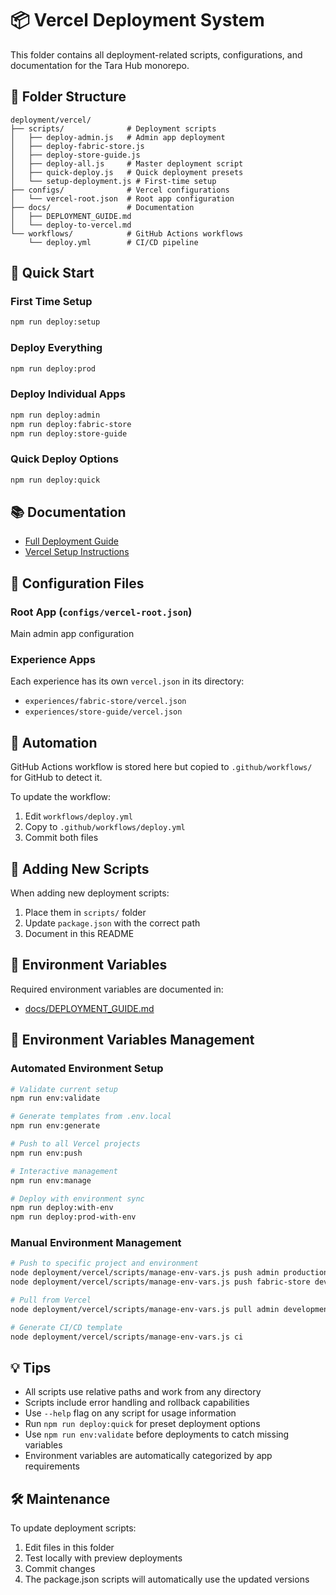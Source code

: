 # 📦 Vercel Deployment System

This folder contains all deployment-related scripts, configurations, and documentation for the Tara Hub monorepo.

## 📁 Folder Structure

```
deployment/vercel/
├── scripts/              # Deployment scripts
│   ├── deploy-admin.js   # Admin app deployment
│   ├── deploy-fabric-store.js
│   ├── deploy-store-guide.js
│   ├── deploy-all.js     # Master deployment script
│   ├── quick-deploy.js   # Quick deployment presets
│   └── setup-deployment.js # First-time setup
├── configs/              # Vercel configurations
│   └── vercel-root.json  # Root app configuration
├── docs/                 # Documentation
│   ├── DEPLOYMENT_GUIDE.md
│   └── deploy-to-vercel.md
└── workflows/            # GitHub Actions workflows
    └── deploy.yml        # CI/CD pipeline
```

## 🚀 Quick Start

### First Time Setup
```bash
npm run deploy:setup
```

### Deploy Everything
```bash
npm run deploy:prod
```

### Deploy Individual Apps
```bash
npm run deploy:admin
npm run deploy:fabric-store
npm run deploy:store-guide
```

### Quick Deploy Options
```bash
npm run deploy:quick
```

## 📚 Documentation

- [Full Deployment Guide](docs/DEPLOYMENT_GUIDE.md)
- [Vercel Setup Instructions](docs/deploy-to-vercel.md)

## 🔧 Configuration Files

### Root App (`configs/vercel-root.json`)
Main admin app configuration

### Experience Apps
Each experience has its own `vercel.json` in its directory:
- `experiences/fabric-store/vercel.json`
- `experiences/store-guide/vercel.json`

## 🤖 Automation

GitHub Actions workflow is stored here but copied to `.github/workflows/` for GitHub to detect it.

To update the workflow:
1. Edit `workflows/deploy.yml`
2. Copy to `.github/workflows/deploy.yml`
3. Commit both files

## 📝 Adding New Scripts

When adding new deployment scripts:
1. Place them in `scripts/` folder
2. Update `package.json` with the correct path
3. Document in this README

## 🔑 Environment Variables

Required environment variables are documented in:
- [docs/DEPLOYMENT_GUIDE.md](docs/DEPLOYMENT_GUIDE.md#environment-variables-setup)

## 🔐 Environment Variables Management

### Automated Environment Setup
```bash
# Validate current setup
npm run env:validate

# Generate templates from .env.local
npm run env:generate

# Push to all Vercel projects
npm run env:push

# Interactive management
npm run env:manage

# Deploy with environment sync
npm run deploy:with-env
npm run deploy:prod-with-env
```

### Manual Environment Management
```bash
# Push to specific project and environment
node deployment/vercel/scripts/manage-env-vars.js push admin production
node deployment/vercel/scripts/manage-env-vars.js push fabric-store development

# Pull from Vercel
node deployment/vercel/scripts/manage-env-vars.js pull admin development

# Generate CI/CD template
node deployment/vercel/scripts/manage-env-vars.js ci
```

## 💡 Tips

- All scripts use relative paths and work from any directory
- Scripts include error handling and rollback capabilities
- Use `--help` flag on any script for usage information
- Run `npm run deploy:quick` for preset deployment options
- Use `npm run env:validate` before deployments to catch missing variables
- Environment variables are automatically categorized by app requirements

## 🛠 Maintenance

To update deployment scripts:
1. Edit files in this folder
2. Test locally with preview deployments
3. Commit changes
4. The package.json scripts will automatically use the updated versions